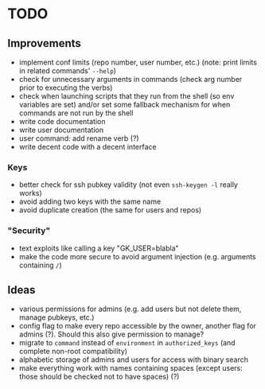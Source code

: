 # TODO


## Improvements
- implement conf limits (repo number, user number, etc.) (note: print limits in related commands' `--help`)
- check for unnecessary arguments in commands (check arg number prior to executing the verbs)
- check when launching scripts that they run from the shell (so env variables are set) and/or set some fallback mechanism for when commands are not run by the shell
- write code documentation
- write user documentation
- user command: add rename verb (?)
- write decent code with a decent interface

### Keys
- better check for ssh pubkey validity (not even `ssh-keygen -l` really works)
- avoid adding two keys with the same name
- avoid duplicate creation (the same for users and repos)

### "Security"
- text exploits like calling a key "GK_USER=blabla"
- make the code more secure to avoid argument injection (e.g. arguments containing `/`)

## Ideas
- various permissions for admins (e.g. add users but not delete them, manage pubkeys, etc.)
- config flag to make every repo accessible by the owner, another flag for admins (?). Should this also give permission to manage?
- migrate to `command` instead of `environment` in `authorized_keys` (and complete non-root compatibility)
- alphabetic storage of admins and users for access with binary search
- make everything work with names containing spaces (except users: those should be checked not to have spaces) (?)
